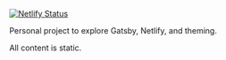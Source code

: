 [![Netlify Status](https://api.netlify.com/api/v1/badges/69fd5aeb-6f15-4685-8c33-339931180a26/deploy-status)](https://app.netlify.com/sites/dazzling-elion-316120/deploys)

Personal project to explore Gatsby, Netlify, and theming. 

All content is static.
